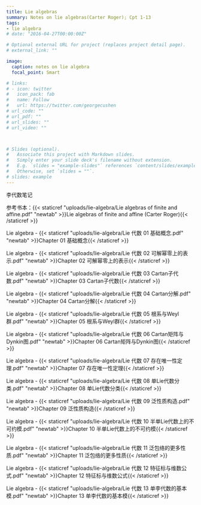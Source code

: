 ```yaml
---
title: Lie algebras
summary: Notes on lie algebras(Carter Roger); Cpt 1-13
tags:
- lie algebra
# date: "2016-04-27T00:00:00Z"

# Optional external URL for project (replaces project detail page).
# external_link: ""

image:
  caption: notes on lie algebra
  focal_point: Smart

# links:
# - icon: twitter
#   icon_pack: fab
#   name: Follow
#   url: https://twitter.com/georgecushen
# url_code: ""
# url_pdf: ""
# url_slides: ""
# url_video: ""



# Slides (optional).
#   Associate this project with Markdown slides.
#   Simply enter your slide deck's filename without extension.
#   E.g. `slides = "example-slides"` references `content/slides/example-slides.md`.
#   Otherwise, set `slides = ""`.
# slides: example
---
```

李代数笔记

参考书本：{{< staticref "uploads/lie-algebra/Lie algebras of finite and affine.pdf" "newtab" >}}Lie algebras of finite and affine (Carter Roger){{< /staticref >}}

Lie algebra - {{< staticref "uploads/lie-algebra/Lie 代数 01 基础概念.pdf" "newtab" >}}Chapter 01 基础概念{{< /staticref >}}

Lie algebra - {{< staticref "uploads/lie-algebra/Lie 代数 02 可解幂零上的表示.pdf" "newtab" >}}Chapter 02 可解幂零上的表示{{< /staticref >}}

Lie algebra - {{< staticref "uploads/lie-algebra/Lie 代数 03 Cartan子代数.pdf" "newtab" >}}Chapter 03 Cartan子代数{{< /staticref >}}

Lie algebra - {{< staticref "uploads/lie-algebra/Lie 代数 04 Cartan分解.pdf" "newtab" >}}Chapter 04 Cartan分解{{< /staticref >}}

Lie algebra - {{< staticref "uploads/lie-algebra/Lie 代数 05 根系与Weyl群.pdf" "newtab" >}}Chapter 05 根系与Weyl群{{< /staticref >}}

Lie algebra - {{< staticref "uploads/lie-algebra/Lie 代数 06 Cartan矩阵与Dynkin图.pdf" "newtab" >}}Chapter 06 Cartan矩阵与Dynkin图{{< /staticref >}}

Lie algebra - {{< staticref "uploads/lie-algebra/Lie 代数 07 存在唯一性定理.pdf" "newtab" >}}Chapter 07 存在唯一性定理{{< /staticref >}}

Lie algebra - {{< staticref "uploads/lie-algebra/Lie 代数 08 单Lie代数分类.pdf" "newtab" >}}Chapter 08 单Lie代数分类{{< /staticref >}}

Lie algebra - {{< staticref "uploads/lie-algebra/Lie 代数 09 泛性质构造.pdf" "newtab" >}}Chapter 09 泛性质构造{{< /staticref >}}

Lie algebra - {{< staticref "uploads/lie-algebra/Lie 代数 10 半单Lie代数上的不可约模.pdf" "newtab" >}}Chapter 10 半单Lie代数上的不可约模{{< /staticref >}}

Lie algebra - {{< staticref "uploads/lie-algebra/Lie 代数 11 泛包络的更多性质.pdf" "newtab" >}}Chapter 11 泛包络的更多性质{{< /staticref >}}

Lie algebra - {{< staticref "uploads/lie-algebra/Lie 代数 12 特征标与维数公式.pdf" "newtab" >}}Chapter 12 特征标与维数公式{{< /staticref >}}

Lie algebra - {{< staticref "uploads/lie-algebra/Lie 代数 13 单李代数的基本模.pdf" "newtab" >}}Chapter 13 单李代数的基本模{{< /staticref >}}